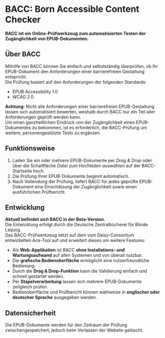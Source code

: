 # BACC: Born Accessible Content Checker
__BACC ist ein Online-Prüfwerkzeug zum automatisierten Testen der Zugänglichkeit von EPUB-Dokumenten.__
## Über BACC
Mithilfe von BACC können Sie einfach und selbstständig überprüfen, ob Ihr EPUB-Dokument den Anforderungen einer barrierefreien Gestaltung entspricht.  
Die Prüfung basiert auf den Anforderungen der folgenden Standards:
*	EPUB Accessibility 1.0
*	WCAG 2.0
  
__Achtung:__ Nicht alle Anforderungen einer barrierefreien EPUB-Gestaltung lassen sich automatisiert bewerten, weshalb durch BACC nur ein Teil aller Anforderungen geprüft werden kann.   
Um einen ganzheitlichen Eindruck von der Zugänglichkeit eines EPUB-Dokumentes zu bekommen, ist es erforderlich, die BACC-Prüfung um weitere, personengestützte Tests zu ergänzen.
## Funktionsweise
1. Laden Sie ein oder mehrere EPUB-Dokumente per *Drag & Drop* oder über die Schaltfläche *Datei zum Hochladen auswählen* auf der BACC-Startseite hoch.
2. Die Prüfung Ihrer EPUB-Dokumente beginnt automatisch.
3. Nach Vollendung der Prüfung, liefert BACC für jedes geprüfte EPUB-Dokument eine Einschätzung der Zugänglichkeit sowie einen ausführlichen Prüfbericht.
## Entwicklung
__Aktuell befindet sich BACC in der Beta-Version.__  
Die Entwicklung erfolgt durch die Deutsche Zentralbücherei für Blinde Leipzig.  
Das BACC-Prüfwerkzeug setzt auf dem vom Daisy-Consortium entwickelten Ace-Tool auf und erweitert dieses um weitere Features:
*	Als __Web-Applikation__ ist BACC __ohne Installations- und Wartungsaufwand__ auf allen Systemen und von überall nutzbar.
*	Die __grafische Bedienoberfläche__ ermöglicht eine nutzerfreundliche Bedienung.
*	Durch die __Drag & Drop-Funktion__ kann die Validierung einfach und schnell gestartet werden.
*	Per __Stapelverarbeitung__ lassen sich mehrere EPUB-Dokumente zeitgleich prüfen.
*	Bedienoberfläche und Prüfbericht können wahlweise in __englischer oder deutscher Sprache__ ausgegeben werden.
## Datensicherheit
Die EPUB-Dokumente werden für den Zeitraum der Prüfung zwischengespeichert, jedoch beim Verlassen der Website gelöscht.
